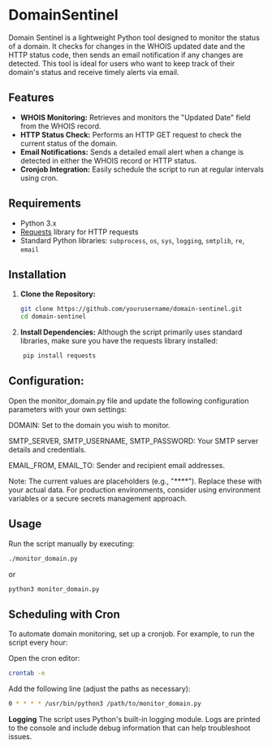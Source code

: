
# DomainSentinel

Domain Sentinel is a lightweight Python tool designed to monitor the status of a domain. It checks for changes in the WHOIS updated date and the HTTP status code, then sends an email notification if any changes are detected. This tool is ideal for users who want to keep track of their domain's status and receive timely alerts via email.

## Features

- **WHOIS Monitoring:** Retrieves and monitors the "Updated Date" field from the WHOIS record.
- **HTTP Status Check:** Performs an HTTP GET request to check the current status of the domain.
- **Email Notifications:** Sends a detailed email alert when a change is detected in either the WHOIS record or HTTP status.
- **Cronjob Integration:** Easily schedule the script to run at regular intervals using cron.

## Requirements

- Python 3.x
- [Requests](https://docs.python-requests.org/) library for HTTP requests
- Standard Python libraries: `subprocess`, `os`, `sys`, `logging`, `smtplib`, `re`, `email`

## Installation

1. **Clone the Repository:**
   ```bash
   git clone https://github.com/yourusername/domain-sentinel.git
   cd domain-sentinel

2.  **Install Dependencies:** 
Although the script primarily uses standard libraries, make sure you have the requests library installed:
```bash
	pip install requests
```
## Configuration:
Open the monitor_domain.py file and update the following configuration parameters with your own settings:

DOMAIN: Set to the domain you wish to monitor.

SMTP_SERVER, SMTP_USERNAME, SMTP_PASSWORD: Your SMTP server details and credentials.

EMAIL_FROM, EMAIL_TO: Sender and recipient email addresses.

Note: The current values are placeholders (e.g., "****"). Replace these with your actual data. For production environments, consider using environment variables or a secure secrets management approach.

## Usage
Run the script manually by executing:

```bash
./monitor_domain.py
```
or

```bash
python3 monitor_domain.py
```

## Scheduling with Cron

To automate domain monitoring, set up a cronjob. For example, to run the script every hour:

Open the cron editor:

```bash
crontab -e
```
Add the following line (adjust the paths as necessary):

```bash
0 * * * * /usr/bin/python3 /path/to/monitor_domain.py
```
**Logging**
The script uses Python's built-in logging module. Logs are printed to the console and include debug information that can help troubleshoot issues.

